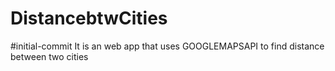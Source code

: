 # DistancebtwCities
#initial-commit
It is an web app that uses GOOGLEMAPSAPI to find distance between two cities 
